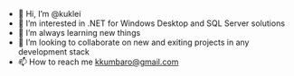 - 👋 Hi, I’m @kuklei
- 👀 I’m interested in .NET for Windows Desktop and SQL Server solutions
- 🌱 I’m always learning new things
- 💞️ I’m looking to collaborate on new and exiting projects in any development stack
- 📫 How to reach me kkumbaro@gmail.com

<!---
kuklei/kuklei is a ✨ special ✨ repository because its `README.md` (this file) appears on your GitHub profile.
You can click the Preview link to take a look at your changes.
--->
